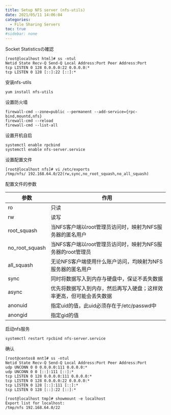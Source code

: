 ```yaml
---
title: Setup NFS server (nfs-utils)
date: 2021/05/11 14:06:04
categories:
  - File Sharing Servers
toc: true
#sidebar: none
---
```


Socket Statisticsの確認
```shell
[root@localhost html]# ss -ntul
Netid State Recv-Q Send-Q Local Address:Port Peer Address:Port
tcp LISTEN 0 128 0.0.0.0:22 0.0.0.0:*
tcp LISTEN 0 128 [::]:22 [::]:*
```
安装nfs-utils
```shell
yum install nfs-utils
```
设置防火墙
```shell
firewall-cmd --zone=public --permanent --add-service={rpc-bind,mountd,nfs}
firewall-cmd --reload
firewall-cmd --list-all
```
设置开机自启
```shell
systemctl enable rpcbind
systemctl enable nfs-server.service
```
设置配置文件
```shell
[root@localhost nfs]# vi /etc/exports
/tmp/nfs/ 192.168.64.0/22(rw,sync,no_root_squash,no_all_squash)
```
配置文件的参数

参数|作用
-|-
ro|只读
rw|读写
root_squash|当NFS客户端以root管理员访问时，映射为NFS服务器的匿名用户
no_root_squash|当NFS客户端以root管理员访问时，映射为NFS服务器的root管理员
all_squash|无论NFS客户端使用什么账户访问，均映射为NFS服务器的匿名用户
sync|同时将数据写入到内存与硬盘中，保证不丢失数据
async|优先将数据写入到内存，然后再写入硬盘；这样效率更高，但可能会丢失数据
anonuid|指定uid的值，此uid必须存在于/etc/passwd中
anongid|指定gid的值

启动nfs服务
```shell
systemctl restart rpcbind nfs-server.service
```

确认
```shell
[root@centos8 mnt]# ss -ntul
Netid State Recv-Q Send-Q Local Address:Port Peer Address:Port
udp UNCONN 0 0 0.0.0.0:111 0.0.0.0:*
udp UNCONN 0 0 [::]:111 [::]:*
tcp LISTEN 0 128 0.0.0.0:111 0.0.0.0:*
tcp LISTEN 0 128 0.0.0.0:22 0.0.0.0:*
tcp LISTEN 0 128 [::]:111 [::]:*
tcp LISTEN 0 128 [::]:22 [::]:*

[root@localhost tmp]# showmount -e localhost
Export list for localhost:
/tmp/nfs 192.168.64.0/22
```
